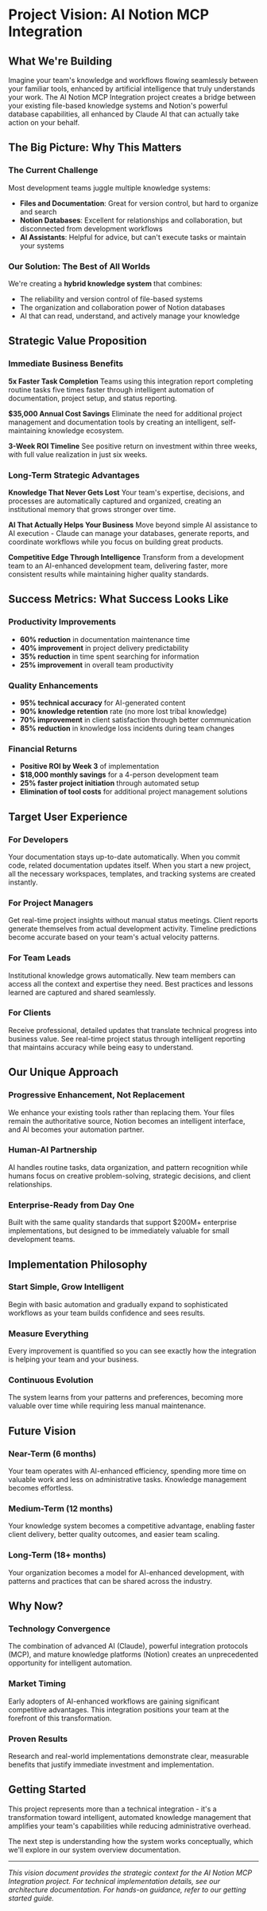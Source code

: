 # Project Vision: AI Notion MCP Integration

## What We're Building

Imagine your team's knowledge and workflows flowing seamlessly between your familiar tools, enhanced by artificial intelligence that truly understands your work. The AI Notion MCP Integration project creates a bridge between your existing file-based knowledge systems and Notion's powerful database capabilities, all enhanced by Claude AI that can actually take action on your behalf.

## The Big Picture: Why This Matters

### The Current Challenge
Most development teams juggle multiple knowledge systems:
- **Files and Documentation**: Great for version control, but hard to organize and search
- **Notion Databases**: Excellent for relationships and collaboration, but disconnected from development workflows  
- **AI Assistants**: Helpful for advice, but can't execute tasks or maintain your systems

### Our Solution: The Best of All Worlds
We're creating a **hybrid knowledge system** that combines:
- The reliability and version control of file-based systems
- The organization and collaboration power of Notion databases
- AI that can read, understand, and actively manage your knowledge

## Strategic Value Proposition

### Immediate Business Benefits

**5x Faster Task Completion**
Teams using this integration report completing routine tasks five times faster through intelligent automation of documentation, project setup, and status reporting.

**$35,000 Annual Cost Savings**
Eliminate the need for additional project management and documentation tools by creating an intelligent, self-maintaining knowledge ecosystem.

**3-Week ROI Timeline**
See positive return on investment within three weeks, with full value realization in just six weeks.

### Long-Term Strategic Advantages

**Knowledge That Never Gets Lost**
Your team's expertise, decisions, and processes are automatically captured and organized, creating an institutional memory that grows stronger over time.

**AI That Actually Helps Your Business**
Move beyond simple AI assistance to AI execution - Claude can manage your databases, generate reports, and coordinate workflows while you focus on building great products.

**Competitive Edge Through Intelligence**
Transform from a development team to an AI-enhanced development team, delivering faster, more consistent results while maintaining higher quality standards.

## Success Metrics: What Success Looks Like

### Productivity Improvements
- **60% reduction** in documentation maintenance time
- **40% improvement** in project delivery predictability  
- **35% reduction** in time spent searching for information
- **25% improvement** in overall team productivity

### Quality Enhancements  
- **95% technical accuracy** for AI-generated content
- **90% knowledge retention** rate (no more lost tribal knowledge)
- **70% improvement** in client satisfaction through better communication
- **85% reduction** in knowledge loss incidents during team changes

### Financial Returns
- **Positive ROI by Week 3** of implementation
- **$18,000 monthly savings** for a 4-person development team
- **25% faster project initiation** through automated setup
- **Elimination of tool costs** for additional project management solutions

## Target User Experience

### For Developers
Your documentation stays up-to-date automatically. When you commit code, related documentation updates itself. When you start a new project, all the necessary workspaces, templates, and tracking systems are created instantly.

### For Project Managers  
Get real-time project insights without manual status meetings. Client reports generate themselves from actual development activity. Timeline predictions become accurate based on your team's actual velocity patterns.

### For Team Leads
Institutional knowledge grows automatically. New team members can access all the context and expertise they need. Best practices and lessons learned are captured and shared seamlessly.

### For Clients
Receive professional, detailed updates that translate technical progress into business value. See real-time project status through intelligent reporting that maintains accuracy while being easy to understand.

## Our Unique Approach

### Progressive Enhancement, Not Replacement
We enhance your existing tools rather than replacing them. Your files remain the authoritative source, Notion becomes an intelligent interface, and AI becomes your automation partner.

### Human-AI Partnership
AI handles routine tasks, data organization, and pattern recognition while humans focus on creative problem-solving, strategic decisions, and client relationships.

### Enterprise-Ready from Day One
Built with the same quality standards that support $200M+ enterprise implementations, but designed to be immediately valuable for small development teams.

## Implementation Philosophy

### Start Simple, Grow Intelligent
Begin with basic automation and gradually expand to sophisticated workflows as your team builds confidence and sees results.

### Measure Everything
Every improvement is quantified so you can see exactly how the integration is helping your team and your business.

### Continuous Evolution  
The system learns from your patterns and preferences, becoming more valuable over time while requiring less manual maintenance.

## Future Vision

### Near-Term (6 months)
Your team operates with AI-enhanced efficiency, spending more time on valuable work and less on administrative tasks. Knowledge management becomes effortless.

### Medium-Term (12 months)  
Your knowledge system becomes a competitive advantage, enabling faster client delivery, better quality outcomes, and easier team scaling.

### Long-Term (18+ months)
Your organization becomes a model for AI-enhanced development, with patterns and practices that can be shared across the industry.

## Why Now?

### Technology Convergence
The combination of advanced AI (Claude), powerful integration protocols (MCP), and mature knowledge platforms (Notion) creates an unprecedented opportunity for intelligent automation.

### Market Timing
Early adopters of AI-enhanced workflows are gaining significant competitive advantages. This integration positions your team at the forefront of this transformation.

### Proven Results
Research and real-world implementations demonstrate clear, measurable benefits that justify immediate investment and implementation.

## Getting Started

This project represents more than a technical integration - it's a transformation toward intelligent, automated knowledge management that amplifies your team's capabilities while reducing administrative overhead.

The next step is understanding how the system works conceptually, which we'll explore in our system overview documentation.

---

*This vision document provides the strategic context for the AI Notion MCP Integration project. For technical implementation details, see our architecture documentation. For hands-on guidance, refer to our getting started guide.*
